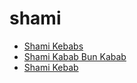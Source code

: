# shami

 * [Shami Kebabs](../../index/s/shami-kebabs-235951.json)
 * [Shami Kabab Bun Kabab](../../index/s/shami-kabab-bun-kabab.json)
 * [Shami Kebab](../../index/s/shami-kebab.json)
